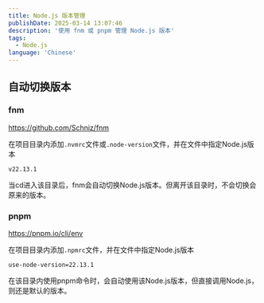 ```yaml
---
title: Node.js 版本管理
publishDate: 2025-03-14 13:07:46
description: '使用 fnm 或 pnpm 管理 Node.js 版本'
tags:
  - Node.js
language: 'Chinese'
---
```


## 自动切换版本

### fnm

https://github.com/Schniz/fnm

在项目目录内添加`.nvmrc`​文件或`.node-version`​文件，并在文件中指定Node.js版本

```plaintext
v22.13.1
```

当cd进入该目录后，fnm会自动切换Node.js版本。但离开该目录时，不会切换会原来的版本。

### pnpm

https://pnpm.io/cli/env

在项目目录内添加`.npmrc`​文件，并在文件中指定Node.js版本

```plaintext
use-node-version=22.13.1
```

在该目录内使用pnpm命令时，会自动使用该Node.js版本，但直接调用Node.js，则还是默认的版本。

‍
